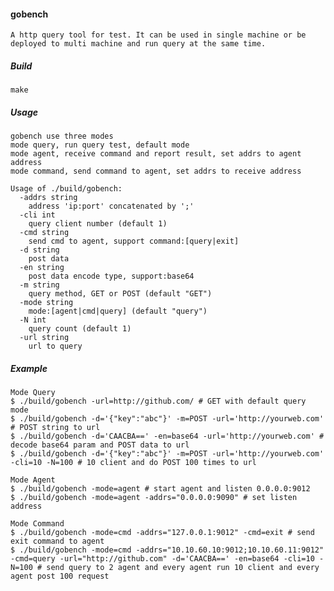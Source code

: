 #### gobench

    A http query tool for test. It can be used in single machine or be deployed to multi machine and run query at the same time.

##### Build

    make
  
##### Usage

    gobench use three modes
    mode query, run query test, default mode
    mode agent, receive command and report result, set addrs to agent address
    mode command, send command to agent, set addrs to receive address
  
    Usage of ./build/gobench:
      -addrs string
        address 'ip:port' concatenated by ';'
      -cli int
        query client number (default 1)
      -cmd string
        send cmd to agent, support command:[query|exit]
      -d string
        post data
      -en string
        post data encode type, support:base64
      -m string
        query method, GET or POST (default "GET")
      -mode string
        mode:[agent|cmd|query] (default "query")
      -N int
        query count (default 1)
      -url string
        url to query
##### Example
    Mode Query
    $ ./build/gobench -url=http://github.com/ # GET with default query mode
    $ ./build/gobench -d='{"key":"abc"}' -m=POST -url='http://yourweb.com' # POST string to url
    $ ./build/gobench -d='CAACBA==' -en=base64 -url='http://yourweb.com' # decode base64 param and POST data to url
    $ ./build/gobench -d='{"key":"abc"}' -m=POST -url='http://yourweb.com' -cli=10 -N=100 # 10 client and do POST 100 times to url
    
    Mode Agent
    $ ./build/gobench -mode=agent # start agent and listen 0.0.0.0:9012
    $ ./build/gobench -mode=agent -addrs="0.0.0.0:9090" # set listen address
    
    Mode Command
    $ ./build/gobench -mode=cmd -addrs="127.0.0.1:9012" -cmd=exit # send exit command to agent
    $ ./build/gobench -mode=cmd -addrs="10.10.60.10:9012;10.10.60.11:9012" -cmd=query -url="http://github.com" -d='CAACBA==' -en=base64 -cli=10 -N=100 # send query to 2 agent and every agent run 10 client and every agent post 100 request
